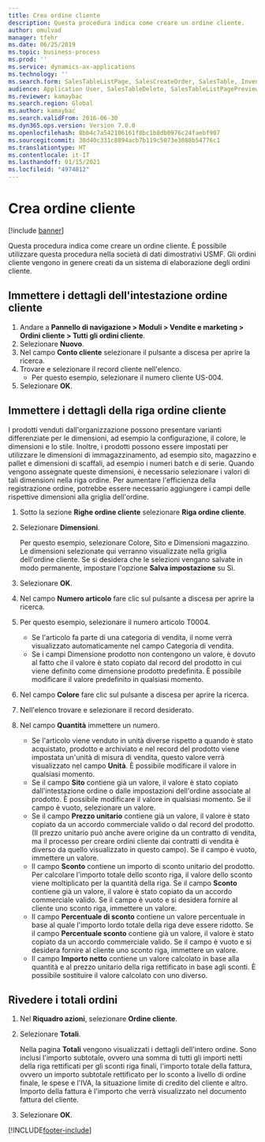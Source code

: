 ```yaml
---
title: Crea ordine cliente
description: Questa procedura indica come creare un ordine cliente.
author: omulvad
manager: tfehr
ms.date: 06/25/2019
ms.topic: business-process
ms.prod: ''
ms.service: dynamics-ax-applications
ms.technology: ''
ms.search.form: SalesTableListPage, SalesCreateOrder, SalesTable, InventDimParmFixed, InventProductDimensionLookup, SalesTotals
audience: Application User, SalesTableDelete, SalesTableListPagePreviewPage, SalesUpdateRemain
ms.reviewer: kamaybac
ms.search.region: Global
ms.author: kamaybac
ms.search.validFrom: 2016-06-30
ms.dyn365.ops.version: Version 7.0.0
ms.openlocfilehash: 8bb4c7a542106161f8bc1b8db0976c24faebf907
ms.sourcegitcommit: 38d40c331c8894acb7b119c5073e3088b54776c1
ms.translationtype: HT
ms.contentlocale: it-IT
ms.lasthandoff: 01/15/2021
ms.locfileid: "4974812"
---
```

# <a name="create-sales-orders"></a>Crea ordine cliente

[!include [banner](../../includes/banner.md)]

Questa procedura indica come creare un ordine cliente. È possibile utilizzare questa procedura nella società di dati dimostrativi USMF. Gli ordini cliente vengono in genere creati da un sistema di elaborazione degli ordini cliente. 

## <a name="enter-sales-order-header-details"></a>Immettere i dettagli dell'intestazione ordine cliente
1. Andare a **Pannello di navigazione > Moduli > Vendite e marketing > Ordini cliente > Tutti gli ordini cliente**.
2. Selezionare **Nuovo**.
3. Nel campo **Conto cliente** selezionare il pulsante a discesa per aprire la ricerca.
4. Trovare e selezionare il record cliente nell'elenco.
    - Per questo esempio, selezionare il numero cliente US-004.  
5. Selezionare **OK**.

## <a name="enter-sales-order-line-details"></a>Immettere i dettagli della riga ordine cliente
    
I prodotti venduti dall'organizzazione possono presentare varianti differenziate per le dimensioni, ad esempio la configurazione, il colore, le dimensioni e lo stile. Inoltre, i prodotti possono essere impostati per utilizzare le dimensioni di immagazzinamento, ad esempio sito, magazzino e pallet e dimensioni di scaffali, ad esempio i numeri batch e di serie. Quando vengono assegnate queste dimensioni, è necessario selezionare i valori di tali dimensioni nella riga ordine. Per aumentare l'efficienza della registrazione ordine, potrebbe essere necessario aggiungere i campi delle rispettive dimensioni alla griglia dell'ordine.
    
1. Sotto la sezione **Righe ordine cliente** selezionare **Riga ordine cliente**.
2. Selezionare **Dimensioni**.
    
    Per questo esempio, selezionare Colore, Sito e Dimensioni magazzino. Le dimensioni selezionate qui verranno visualizzate nella griglia dell'ordine cliente. Se si desidera che le selezioni vengano salvate in modo permanente, impostare l'opzione **Salva impostazione** su Sì.
    
3. Selezionare **OK**.
4. Nel campo **Numero articolo** fare clic sul pulsante a discesa per aprire la ricerca.
5. Per questo esempio, selezionare il numero articolo T0004.
    - Se l'articolo fa parte di una categoria di vendita, il nome verrà visualizzato automaticamente nel campo Categoria di vendita.  
    - Se i campi Dimensione prodotto non contengono un valore, è dovuto al fatto che il valore è stato copiato dal record del prodotto in cui viene definito come dimensione prodotto predefinita. È possibile modificare il valore predefinito in qualsiasi momento.   
6. Nel campo **Colore** fare clic sul pulsante a discesa per aprire la ricerca.
7. Nell'elenco trovare e selezionare il record desiderato.
8. Nel campo **Quantità** immettere un numero.
    - Se l'articolo viene venduto in unità diverse rispetto a quando è stato acquistato, prodotto e archiviato e nel record del prodotto viene impostata un'unità di misura di vendita, questo valore verrà visualizzato nel campo **Unità**. È possibile modificare il valore in qualsiasi momento.   
    - Se il campo **Sito** contiene già un valore, il valore è stato copiato dall'intestazione ordine o dalle impostazioni dell'ordine associate al prodotto. È possibile modificare il valore in qualsiasi momento. Se il campo è vuoto, selezionare un valore.   
    - Se il campo **Prezzo unitario** contiene già un valore, il valore è stato copiato da un accordo commerciale valido o dal record del prodotto. (Il prezzo unitario può anche avere origine da un contratto di vendita, ma il processo per creare ordini cliente dai contratti di vendita è diverso da quello visualizzato in questo campo). Se il campo è vuoto, immettere un valore.   
    - Il campo **Sconto** contiene un importo di sconto unitario del prodotto. Per calcolare l'importo totale dello sconto riga, il valore dello sconto viene moltiplicato per la quantità della riga. Se il campo **Sconto** contiene già un valore, il valore è stato copiato da un accordo commerciale valido. Se il campo è vuoto e si desidera fornire al cliente uno sconto riga, immettere un valore.  
    - Il campo **Percentuale di sconto** contiene un valore percentuale in base al quale l'importo lordo totale della riga deve essere ridotto.  Se il campo **Percentuale sconto** contiene già un valore, il valore è stato copiato da un accordo commerciale valido. Se il campo è vuoto e si desidera fornire al cliente uno sconto riga, immettere un valore. 
    - Il campo **Importo netto** contiene un valore calcolato in base alla quantità e al prezzo unitario della riga rettificato in base agli sconti.  È possibile sostituire il valore calcolato con uno diverso.  

## <a name="review-the-order-totals"></a>Rivedere i totali ordini
1. Nel **Riquadro azioni**, selezionare **Ordine cliente**.
2. Selezionare **Totali**.
    
    Nella pagina **Totali** vengono visualizzati i dettagli dell'intero ordine. Sono inclusi l'importo subtotale, ovvero una somma di tutti gli importi netti della riga rettificati per gli sconti riga finali, l'importo totale della fattura, ovvero un importo subtotale rettificato per lo sconto a livello di ordine finale, le spese e l'IVA, la situazione limite di credito del cliente e altro. Importo della fattura è l'importo che verrà visualizzato nel documento fattura del cliente.  
    
3. Selezionare **OK**.


[!INCLUDE[footer-include](../../../includes/footer-banner.md)]